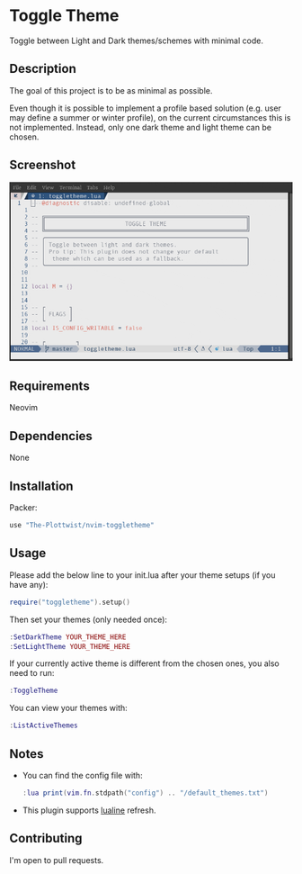 # Toggle Theme
Toggle between Light and Dark themes/schemes with minimal code.


## Description
The goal of this project is to be as minimal as possible.

Even though it is possible to implement a profile based solution (e.g. user may define a summer or winter profile), on the current circumstances this is not implemented. Instead, only one dark theme and light theme can be chosen.

## Screenshot
![showcase](showcase.gif)

## Requirements
Neovim

## Dependencies
None

## Installation
Packer:
```lua
use "The-Plottwist/nvim-toggletheme"
```

## Usage
Please add the below line to your init.lua after your theme setups (if you have any):

```lua
require("toggletheme").setup()
```

Then set your themes (only needed once):

```lua
:SetDarkTheme YOUR_THEME_HERE
:SetLightTheme YOUR_THEME_HERE
```

If your currently active theme is different from the chosen ones, you also need to run:
```lua
:ToggleTheme
```

You can view your themes with:
```lua
:ListActiveThemes
```

## Notes
* You can find the config file with:
	```lua
	:lua print(vim.fn.stdpath("config") .. "/default_themes.txt")
	```

* This plugin supports [lualine](https://github.com/nvim-lualine/lualine.nvim) refresh.

## Contributing
I'm open to pull requests.
